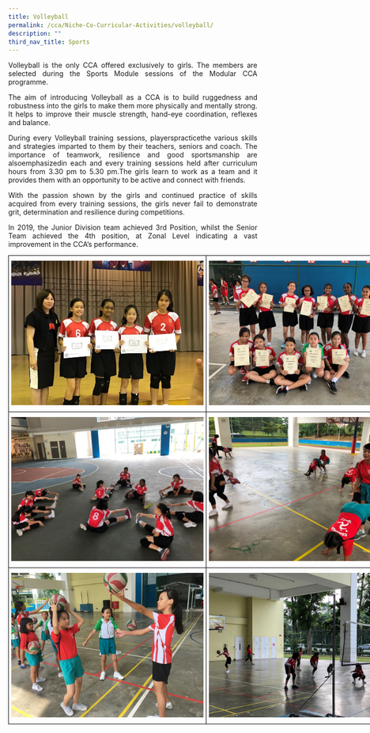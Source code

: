 ```yaml
---
title: Volleyball
permalink: /cca/Niche-Co-Curricular-Activities/volleyball/
description: ""
third_nav_title: Sports
---
```

<p style="text-align:justify">Volleyball is the only CCA offered exclusively to girls. The members are selected during the Sports Module sessions of the Modular CCA programme.

</p><p style="text-align:justify">The aim of introducing Volleyball as a CCA is to build ruggedness and robustness into the girls to make them more physically and mentally strong. It helps to improve their muscle strength, hand-eye coordination, reflexes and balance.

</p><p style="text-align:justify">During every Volleyball training sessions, playerspracticethe various skills and strategies imparted to them by their teachers, seniors and coach. The importance of teamwork, resilience and good sportsmanship are alsoemphasizedin each and every training sessions held after curriculum hours from 3.30 pm to 5.30 pm.The girls learn to work as a team and it provides them with an opportunity to be active and connect with friends.

</p><p style="text-align:justify">With the passion shown by the girls and continued practice of skills acquired from every training sessions, the girls never fail to demonstrate grit, determination and resilience during competitions.

</p><p style="text-align:justify">In 2019, the Junior Division team achieved 3rd&nbsp;Position, whilst the Senior Team achieved the 4th&nbsp;position, at Zonal Level indicating a vast improvement in the CCA’s performance.

<style type="text/css">
.tg  {border-collapse:collapse;border-spacing:0;margin:0px auto;}
.tg td{border-color:black;border-style:solid;border-width:1px;font-family:Arial, sans-serif;font-size:14px;
  overflow:hidden;padding:10px 5px;word-break:normal;}
.tg th{border-color:black;border-style:solid;border-width:1px;font-family:Arial, sans-serif;font-size:14px;
  font-weight:normal;overflow:hidden;padding:10px 5px;word-break:normal;}
.tg .tg-0lax{text-align:left;vertical-align:top}
</style>
<table class="tg" style="undefined;table-layout: fixed; width: 800px">
<colgroup>
<col style="width: 400px">
<col style="width: 400px">
</colgroup>
<tbody>
  <tr>
    <td class="tg-0lax"><img src="/images/vb1.jpeg"></td>
    <td class="tg-0lax"><img src="/images/vb2.jpeg"></td>
  </tr>
  <tr>
    <td class="tg-0lax"><img src="/images/vb3.jpeg"></td>
    <td class="tg-0lax"><img src="/images/vb4.jpeg"></td>
  </tr>
  <tr>
    <td class="tg-0lax"><img src="/images/vb5.jpeg"></td>
    <td class="tg-0lax"><img src="/images/vb6.jpeg"></td>
  </tr>
</tbody>
</table></p>